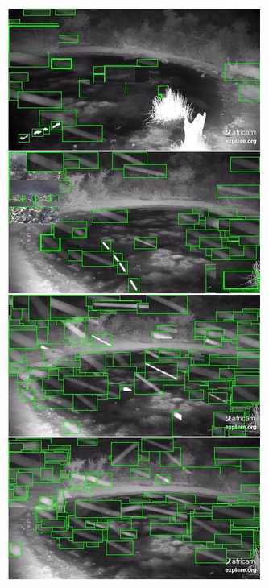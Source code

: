 ![20200706-000715-003720](in/20200706/20200706-000715-003720_0_.jpg)
![20200706-003725-010730](in/20200706/20200706-003725-010730_0_.jpg)
![20200706-010735-013740](in/20200706/20200706-010735-013740_0_.jpg)
![20200706-013745-020750](in/20200706/20200706-013745-020750_0_.jpg)
